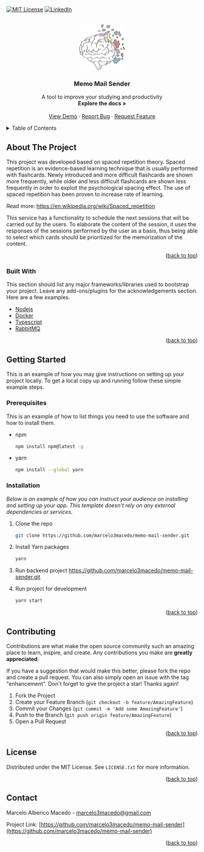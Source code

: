 [![MIT License][license-shield]][license-url]
[![LinkedIn][linkedin-shield]][linkedin-url]

<!-- PROJECT LOGO -->
<br />
<div align="center">
  <a href="https://github.com/marcelo3macedo/memo-mail-sender">
    <img src="images/logo.png" alt="Logo" width="120" height="120">
  </a>

  <h3 align="center">Memo Mail Sender</h3>

  <p align="center">
    A tool to improve your studying and productivity
    <br />
    <a><strong>Explore the docs »</strong></a>
    <br />
    <br />
    <a href="https://memorizou.com.br">View Demo</a>
    ·
    <a href="https://github.com/marcelo3macedo/memo-mail-sender/issues">Report Bug</a>
    ·
    <a href="https://github.com/marcelo3macedo/memo-mail-sender/issues">Request Feature</a>
  </p>
</div>


<!-- TABLE OF CONTENTS -->
<details>
  <summary>Table of Contents</summary>
  <ol>
    <li>
      <a href="#about-the-project">About The Project</a>
      <ul>
        <li><a href="#built-with">Built With</a></li>
      </ul>
    </li>
    <li>
      <a href="#getting-started">Getting Started</a>
      <ul>
        <li><a href="#prerequisites">Prerequisites</a></li>
        <li><a href="#installation">Installation</a></li>
      </ul>
    </li>
    <li><a href="#usage">Usage</a></li>
    <li><a href="#roadmap">Roadmap</a></li>
    <li><a href="#contributing">Contributing</a></li>
    <li><a href="#license">License</a></li>
    <li><a href="#contact">Contact</a></li>
    <li><a href="#acknowledgments">Acknowledgments</a></li>
  </ol>
</details>



<!-- ABOUT THE PROJECT -->
## About The Project

This project was developed based on spaced repetition theory.
Spaced repetition is an evidence-based learning technique that is usually performed with flashcards. 
Newly introduced and more difficult flashcards are shown more frequently, while older and less difficult flashcards are shown less frequently in order to exploit the psychological spacing effect. 
The use of spaced repetition has been proven to increase rate of learning.

Read more: https://en.wikipedia.org/wiki/Spaced_repetition

This service has a functionality to schedule the next sessions that will be carried out by the users. To elaborate the content of the session, it uses the responses of the sessions performed by the user as a basis, thus being able to select which cards should be prioritized for the memorization of the content.


<p align="right">(<a href="#top">back to top</a>)</p>



### Built With

This section should list any major frameworks/libraries used to bootstrap your project. Leave any add-ons/plugins for the acknowledgements section. Here are a few examples.

* [Nodejs](https://nodejs.org/)
* [Docker](https://www.docker.com/)
* [Typescript](https://www.typescriptlang.org/)
* [RabbitMQ](https://www.rabbitmq.com/)

<p align="right">(<a href="#top">back to top</a>)</p>



<!-- GETTING STARTED -->
## Getting Started

This is an example of how you may give instructions on setting up your project locally.
To get a local copy up and running follow these simple example steps.

### Prerequisites

This is an example of how to list things you need to use the software and how to install them.
* npm
  ```sh
  npm install npm@latest -g
  ```
* yarn
  ```sh
  npm install --global yarn
  ```
   

### Installation

_Below is an example of how you can instruct your audience on installing and setting up your app. This template doesn't rely on any external dependencies or services._

1. Clone the repo
   ```sh
   git clone https://github.com/marcelo3macedo/memo-mail-sender.git
   ```
2. Install Yarn packages
   ```sh
   yarn
   ```
3. Run backend project https://github.com/marcelo3macedo/memo-mail-sender.git

4. Run project for development
   ```sh
   yarn start
   ```

<p align="right">(<a href="#top">back to top</a>)</p>




<!-- CONTRIBUTING -->
## Contributing

Contributions are what make the open source community such an amazing place to learn, inspire, and create. Any contributions you make are **greatly appreciated**.

If you have a suggestion that would make this better, please fork the repo and create a pull request. You can also simply open an issue with the tag "enhancement".
Don't forget to give the project a star! Thanks again!

1. Fork the Project
2. Create your Feature Branch (`git checkout -b feature/AmazingFeature`)
3. Commit your Changes (`git commit -m 'Add some AmazingFeature'`)
4. Push to the Branch (`git push origin feature/AmazingFeature`)
5. Open a Pull Request

<p align="right">(<a href="#top">back to top</a>)</p>



<!-- LICENSE -->
## License

Distributed under the MIT License. See `LICENSE.txt` for more information.

<p align="right">(<a href="#top">back to top</a>)</p>



<!-- CONTACT -->
## Contact

Marcelo Alberico Macedo - marcelo3macedo@gmail.com

Project Link: [https://github.com/marcelo3macedo/memo-mail-sender](https://github.com/marcelo3macedo/memo-mail-sender)

<p align="right">(<a href="#top">back to top</a>)</p>




<!-- MARKDOWN LINKS & IMAGES -->
<!-- https://www.markdownguide.org/basic-syntax/#reference-style-links -->
[contributors-shield]: https://img.shields.io/github/contributors/othneildrew/Best-README-Template.svg?style=for-the-badge
[contributors-url]: https://github.com/marcelo3macedo/memo-mail-sender/graphs/contributors
[forks-shield]: https://img.shields.io/github/forks/othneildrew/Best-README-Template.svg?style=for-the-badge
[forks-url]: https://github.com/marcelo3macedo/memo-mail-sender/network/members
[stars-shield]: https://img.shields.io/github/stars/othneildrew/Best-README-Template.svg?style=for-the-badge
[stars-url]: https://github.com/marcelo3macedo/memo-mail-sender/stargazers
[issues-shield]: https://img.shields.io/github/issues/othneildrew/Best-README-Template.svg?style=for-the-badge
[issues-url]: https://github.com/marcelo3macedo/memo-mail-sender/issues
[license-shield]: https://img.shields.io/github/license/othneildrew/Best-README-Template.svg?style=for-the-badge
[license-url]: https://github.com/marcelo3macedo/memo-mail-sender/blob/master/LICENSE
[linkedin-shield]: https://img.shields.io/badge/-LinkedIn-black.svg?style=for-the-badge&logo=linkedin&colorB=555
[linkedin-url]: https://linkedin.com/in/marcelo-alberico-macedo-23639630
[product-screenshot]: images/logo.png
